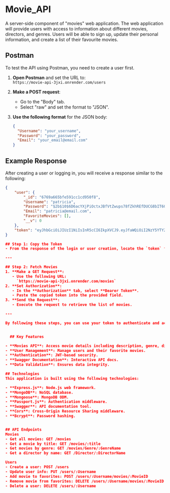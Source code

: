 
# Movie_API

A server-side component of "movies" web application. The web application will provide users with access to information about different movies, directors, and genres. Users will be able to sign up, update their personal information, and create a list of their favourite movies.

## Postman

To test the API using Postman, you need to create a user first.

1. **Open Postman** and set the URL to:  
   `https://movie-api-3jxi.onrender.com/users`

2. **Make a POST request**:
   - Go to the "Body" tab.
   - Select "raw" and set the format to "JSON".

3. **Use the following format** for the JSON body:  
   ```json
   {
     "Username": "your_username",
     "Password": "your_password",
     "Email": "your_email@email.com"
   }
## Example Response

After creating a user or logging in, you will receive a response similar to the following:

```json
{
    "user": {
        "_id": "6769a665bfe591cc1cd950f8",
        "Username": "patricia",
        "Password": "$2b$10$6D6acYXjPiOctxJBfVtZwups78fZkhREfDUCG8bIT602srs/6YKfG",
        "Email": "patricia@email.com",
        "FavoriteMovies": [],
        "__v": 0
    },
    "token": "eyJhbGciOiJIUzI1NiIsInR5cCI6IkpXVCJ9.eyJfaWQiOiI2NzY5YTY2NWJmZTU5MWNjMWNkOTUwZjgiLCJVc2VybmFtZSI6InBhdHJpY2lhIiwiUGFzc3dvcmQiOiIkMmIkMTAkNkQ2YWNZWGpQaU9jdHhKQmZWdFp3dXBzNzhmWmtoUkVmRFVDRzhiSVQ2MDJzcnMvNllLZkciLCJFbWFpbCI6InBhdHJpY2lhQGVtYWlsLmNvbSIsIkZhdm9yaXRlTW92aWVzIjpbXSwiX192IjowLCJpYXQiOjE3MzQ5NzgyMjMsImV4cCI6MTczNTU4MzAyMywic3ViIjoicGF0cmljaWEifQ.u0l3cnnK9Or9Ns_zxSsmUqcm1eWs3WZStgquJJOmvd8"
}

## Step 1: Copy the Token
- From the response of the login or user creation, locate the `token` field and copy its value.

---

## Step 2: Fetch Movies
1. **Make a GET Request**:  
   - Use the following URL:  
     `https://movie-api-3jxi.onrender.com/movies`
2. **Set Authorization**:  
   - In the **Authorization** tab, select **Bearer Token**.  
   - Paste the copied token into the provided field.
3. **Send the Request**:  
   - Execute the request to retrieve the list of movies.

---

By following these steps, you can use your token to authenticate and access the movie data.


  ## Key Features

- **Movies API**: Access movie details including description, genre, director information.
- **User Management**: Manage users and their favorite movies.
- **Authentication**: JWT-based security.
- **Swagger Documentation**: Interactive API docs.
- **Data Validation**: Ensures data integrity.

## Technologies
This application is built using the following technologies:

- **Express.js**: Node.js web framework.
- **MongoDB**: NoSQL database.
- **Mongoose**: MongoDB ODM.
- **Passport.js**: Authentication middleware.
- **Swagger**: API documentation tool.
- **Cors**: Cross-Origin Resource Sharing middleware.
- **Bcrypt**: Password hashing.


## API Endpoints
Movies
- Get all movies: GET /movies
- Get a movie by title: GET /movies/:title
- Get movies by genre: GET /movies/Genre/:GenreName
- Get a director by name: GET /Director/:DirectorName

Users
- Create a user: POST /users
- Update user info: PUT /users/:Username
- Add movie to favorites: POST /users/:Username/movies/:MovieID
- Remove movie from favorites: DELETE /users/:Username/movies/:MovieID
- Delete a user: DELETE /users/:Username
